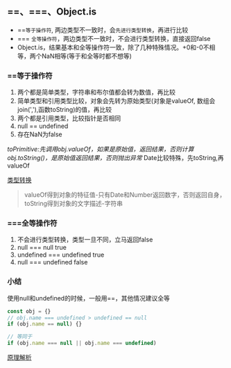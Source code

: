 ## ==、===、Object.is
- ==`等于操作符`, 两边类型不一致时，会`先进行类型转换`，再进行比较
- === `全等操作符`，两边类型不一致时，不会进行类型转换，直接返回false
- Object.is，结果基本和全等操作符一致，除了几种特殊情况。+0和-0不相等，两个NaN相等(等于和全等时都不想等)

### ==等于操作符
1. 两个都是简单类型，字符串和布尔值都会转为数值，再比较
2. 简单类型和引用类型比较，对象会先转为原始类型(对象是valueOf, 数组会join(','),函数toString)的值，再比较
3. 两个都是引用类型，比较指针是否相同
4. null == undefined
5. 存在NaN为false

*toPrimitive:先调用obj.valueOf，如果是原始值，返回结果，否则计算obj.toString()，是原始值返回结果，否则抛出异常*
Date比较特殊，先toString,再valueOf

[类型转换](/js/js的类型转换)
> valueOf得到对象的特征值-只有Date和Number返回数字，否则返回自身，toString得到对象的文字描述-字符串


### ===全等操作符
1. 不会进行类型转换，类型一旦不同，立马返回false
2. null === null true
3. undefined === undefined true
4. null === undefined false

### 小结
使用null和undefined的时候，一般用==，其他情况建议全等
```js
const obj = {}
// obj.name === undefined > undefined == null
if (obj.name == null) {}

// 等同于
if (obj.name === null || obj.name === undefined)
```

[原理解析](https://fe.ecool.fun/topic/be6f7f8b-d386-4f99-a0bc-f9b5a0512f99?orderBy=updateTime&order=desc&titleKey=%3D%3D)